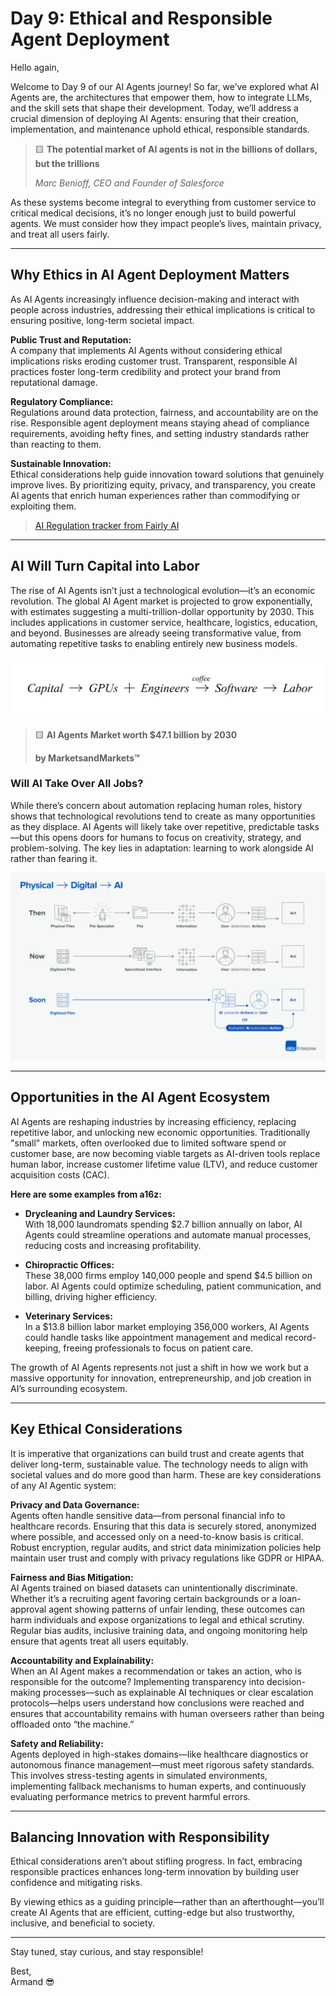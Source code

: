 # Day 9: Ethical and Responsible Agent Deployment

Hello again,

Welcome to Day 9 of our AI Agents journey! So far, we’ve explored what AI Agents are, the architectures that empower them, how to integrate LLMs, and the skill sets that shape their development. Today, we’ll address a crucial dimension of deploying AI Agents: ensuring that their creation, implementation, and maintenance uphold ethical, responsible standards.


> 🟨 **The potential market of AI agents is not in the billions of dollars, but the trillions**
> 
> *Marc Benioff, CEO and Founder of Salesforce*

As these systems become integral to everything from customer service to critical medical decisions, it’s no longer enough just to build powerful agents. We must consider how they impact people’s lives, maintain privacy, and treat all users fairly.

---

## Why Ethics in AI Agent Deployment Matters

As AI Agents increasingly influence decision-making and interact with people across industries, addressing their ethical implications is critical to ensuring positive, long-term societal impact.

**Public Trust and Reputation:**  
A company that implements AI Agents without considering ethical implications risks eroding customer trust. Transparent, responsible AI practices foster long-term credibility and protect your brand from reputational damage.

**Regulatory Compliance:**  
Regulations around data protection, fairness, and accountability are on the rise. Responsible agent deployment means staying ahead of compliance requirements, avoiding hefty fines, and setting industry standards rather than reacting to them.

**Sustainable Innovation:**  
Ethical considerations help guide innovation toward solutions that genuinely improve lives. By prioritizing equity, privacy, and transparency, you create AI agents that enrich human experiences rather than commodifying or exploiting them.

> [AI Regulation tracker from Fairly AI](../images/image18.jpg)

---

## AI Will Turn Capital into Labor

The rise of AI Agents isn’t just a technological evolution—it’s an economic revolution. The global AI Agent market is projected to grow exponentially, with estimates suggesting a multi-trillion-dollar opportunity by 2030. This includes applications in customer service, healthcare, logistics, education, and beyond. Businesses are already seeing transformative value, from automating repetitive tasks to enabling entirely new business models.


![AI Agents Market worth $47.1 billion by 2030](../images/image17.png)
>
> 🟨 **AI Agents Market worth $47.1 billion by 2030**
>
> **by MarketsandMarkets™**


### Will AI Take Over All Jobs?

While there’s concern about automation replacing human roles, history shows that technological revolutions tend to create as many opportunities as they displace. AI Agents will likely take over repetitive, predictable tasks—but this opens doors for humans to focus on creativity, strategy, and problem-solving. The key lies in adaptation: learning to work alongside AI rather than fearing it.

![Representation of evolution of work from a16z blog](../images/image20.png)

---

## Opportunities in the AI Agent Ecosystem

AI Agents are reshaping industries by increasing efficiency, replacing repetitive labor, and unlocking new economic opportunities. Traditionally "small" markets, often overlooked due to limited software spend or customer base, are now becoming viable targets as AI-driven tools replace human labor, increase customer lifetime value (LTV), and reduce customer acquisition costs (CAC).

**Here are some examples from a16z:**

- **Drycleaning and Laundry Services:**  
  With 18,000 laundromats spending $2.7 billion annually on labor, AI Agents could streamline operations and automate manual processes, reducing costs and increasing profitability.

- **Chiropractic Offices:**  
  These 38,000 firms employ 140,000 people and spend $4.5 billion on labor. AI Agents could optimize scheduling, patient communication, and billing, driving higher efficiency.

- **Veterinary Services:**  
  In a $13.8 billion labor market employing 356,000 workers, AI Agents could handle tasks like appointment management and medical record-keeping, freeing professionals to focus on patient care.

The growth of AI Agents represents not just a shift in how we work but a massive opportunity for innovation, entrepreneurship, and job creation in AI’s surrounding ecosystem.

---

## Key Ethical Considerations

It is imperative that organizations can build trust and create agents that deliver long-term, sustainable value. The technology needs to align with societal values and do more good than harm. These are key considerations of any AI Agentic system:

**Privacy and Data Governance:**  
Agents often handle sensitive data—from personal financial info to healthcare records. Ensuring that this data is securely stored, anonymized where possible, and accessed only on a need-to-know basis is critical. Robust encryption, regular audits, and strict data minimization policies help maintain user trust and comply with privacy regulations like GDPR or HIPAA.

**Fairness and Bias Mitigation:**  
AI Agents trained on biased datasets can unintentionally discriminate. Whether it’s a recruiting agent favoring certain backgrounds or a loan-approval agent showing patterns of unfair lending, these outcomes can harm individuals and expose organizations to legal and ethical scrutiny. Regular bias audits, inclusive training data, and ongoing monitoring help ensure that agents treat all users equitably.

**Accountability and Explainability:**  
When an AI Agent makes a recommendation or takes an action, who is responsible for the outcome? Implementing transparency into decision-making processes—such as explainable AI techniques or clear escalation protocols—helps users understand how conclusions were reached and ensures that accountability remains with human overseers rather than being offloaded onto “the machine.”

**Safety and Reliability:**  
Agents deployed in high-stakes domains—like healthcare diagnostics or autonomous finance management—must meet rigorous safety standards. This involves stress-testing agents in simulated environments, implementing fallback mechanisms to human experts, and continuously evaluating performance metrics to prevent harmful errors.

---

## Balancing Innovation with Responsibility

Ethical considerations aren’t about stifling progress. In fact, embracing responsible practices enhances long-term innovation by building user confidence and mitigating risks.

By viewing ethics as a guiding principle—rather than an afterthought—you’ll create AI Agents that are efficient, cutting-edge but also trustworthy, inclusive, and beneficial to society.

---

Stay tuned, stay curious, and stay responsible!

Best,  
Armand 😎
